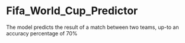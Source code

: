 # Fifa_World_Cup_Predictor
The model predicts the result of a match between two teams, up-to an accuracy percentage of 70%
